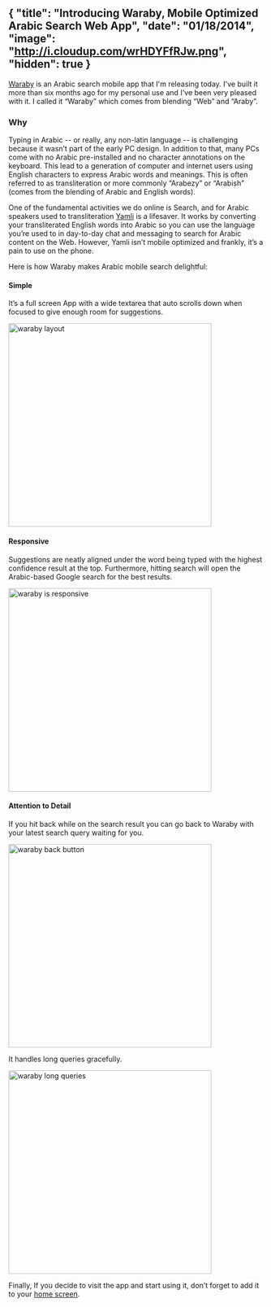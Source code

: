 {
  "title": "Introducing Waraby, Mobile Optimized Arabic Search Web App",
  "date": "01/18/2014",
  "image": "http://i.cloudup.com/wrHDYFfRJw.png",
  "hidden": true
}
---

[Waraby](http://waraby.net/) is an Arabic search mobile app that I'm releasing today.
I've built it more than six months ago for my personal use and I've been very pleased with it.
I called it “Waraby” which comes from blending “Web” and “Araby”.

### Why

Typing in Arabic -- or really, any non-latin language -- is challenging because it wasn’t part of the early PC design. In addition to that, many PCs come with no Arabic pre-installed and no character annotations on the keyboard. This lead to a generation of computer and internet users using English characters to express Arabic words and meanings. This is often referred to as transliteration or more commonly “Arabezy” or “Arabish” (comes from the blending of Arabic and English words).

One of the fundamental activities we do online is Search, and for Arabic speakers used to transliteration [Yamli](http://yamli.com) is a lifesaver. It works by converting your transliterated English words into Arabic so you can use the language you’re used to in day-to-day chat and messaging to search for Arabic content on the Web. However, Yamli isn’t mobile optimized and frankly, it’s a pain to use on the phone.

Here is how Waraby makes Arabic mobile search delightful:

#### Simple

It’s a full screen App with a wide textarea that auto scrolls down when focused to give enough room for suggestions.

<img src="https://i.cloudup.com/ea1o38uH4z.gif" alt="waraby layout" height="400" />

#### Responsive

Suggestions are neatly aligned under the word being typed with the highest confidence result at the top. Furthermore, hitting search will open the Arabic-based Google search for the best results.

<img src="https://i.cloudup.com/lSq5tLVJBf.gif" alt="waraby is responsive" height="400" />

#### Attention to Detail

If you hit back while on the search result you can go back to Waraby with your latest search query waiting for you.

<img src="https://i.cloudup.com/YFgiljjUiT.gif" alt="waraby back button" height="400" />

It handles long queries gracefully.

<img src="https://i.cloudup.com/vyALZc44bE.gif" alt="waraby long queries" height="400" />

Finally, If you decide to visit the app and start using it, don’t forget to add it to your [home screen](http://support.apple.com/kb/TI42).
